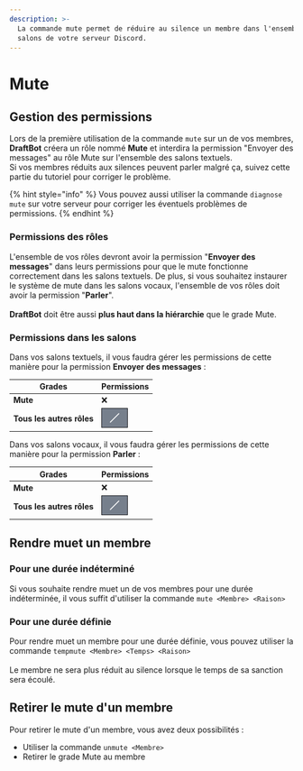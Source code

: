 ```yaml
---
description: >-
  La commande mute permet de réduire au silence un membre dans l'ensemble des
  salons de votre serveur Discord.
---
```


# Mute

## Gestion des permissions

Lors de la première utilisation de la commande `mute` sur un de vos membres, **DraftBot** créera un rôle nommé **Mute** et interdira la permission "Envoyer des messages" au rôle Mute sur l'ensemble des salons textuels.\
Si vos membres réduits aux silences peuvent parler malgré ça, suivez cette partie du tutoriel pour corriger le problème.

{% hint style="info" %}
Vous pouvez aussi utiliser la commande `diagnose mute` sur votre serveur pour corriger les éventuels problèmes de permissions.&#x20;
{% endhint %}

### Permissions des rôles

L'ensemble de vos rôles devront avoir la permission "**Envoyer des messages**" dans leurs permissions pour que le mute fonctionne correctement dans les salons textuels. De plus, si vous souhaitez instaurer le système de mute dans les salons vocaux, l'ensemble de vos rôles doit avoir la permission "**Parler**".\
\
**DraftBot** doit être aussi **plus haut dans la hiérarchie** que le grade Mute.

### Permissions dans les salons

Dans vos salons textuels, il vous faudra gérer les permissions de cette manière pour la permission **Envoyer des messages** :

| **Grades**                | Permissions                                                             |
| ------------------------- | ----------------------------------------------------------------------- |
| **Mute**                  | ❌                                                                       |
| **Tous les autres rôles** | <img src="../.gitbook/assets/image (20).png" alt="qa" data-size="line"> |

Dans vos salons vocaux, il vous faudra gérer les permissions de cette manière pour la permission **Parler** :

| **Grades**                | Permissions                                                             |
| ------------------------- | ----------------------------------------------------------------------- |
| **Mute**                  | ❌                                                                       |
| **Tous les autres rôles** | <img src="../.gitbook/assets/image (20).png" alt="qa" data-size="line"> |

## Rendre muet un membre

### Pour une durée indéterminé

Si vous souhaite rendre muet un de vos membres pour une durée indéterminée, il vous suffit d'utiliser la commande `mute <Membre> <Raison>`

### Pour une durée définie

Pour rendre muet un membre pour une durée définie, vous pouvez utiliser la commande `tempmute <Membre> <Temps> <Raison>`\
\
Le membre ne sera plus réduit au silence lorsque le temps de sa sanction sera écoulé.

## Retirer le mute d'un membre

Pour retirer le mute d'un membre, vous avez deux possibilités :

* Utiliser la commande `unmute <Membre>`
* Retirer le grade Mute au membre
